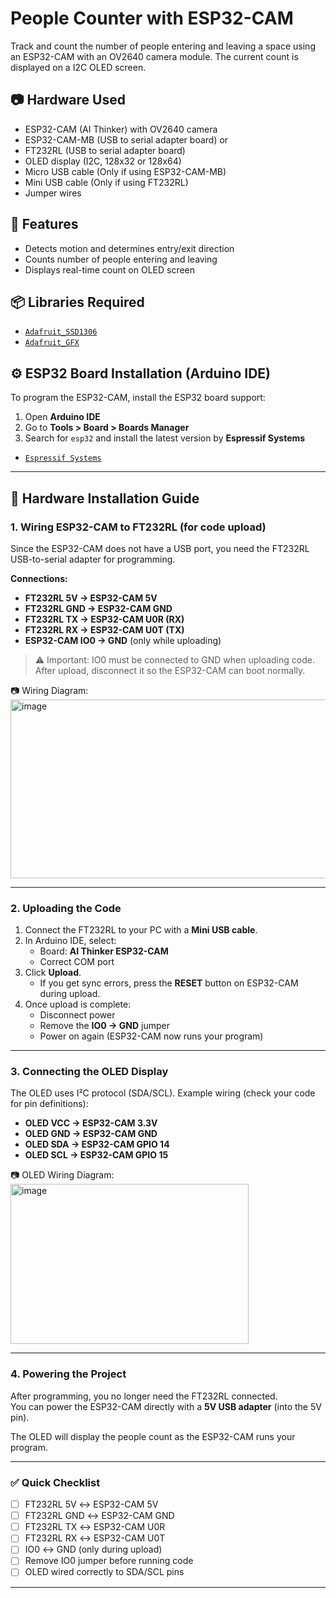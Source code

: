 # People Counter with ESP32-CAM

Track and count the number of people entering and leaving a space using an ESP32-CAM with an OV2640 camera module. The current count is displayed on a I2C OLED screen.

## 📷 Hardware Used

- ESP32-CAM (AI Thinker) with OV2640 camera
- ESP32-CAM-MB (USB to serial adapter board) or
- FT232RL (USB to serial adapter board)
- OLED display (I2C, 128x32 or 128x64)
- Micro USB cable (Only if using ESP32-CAM-MB)
- Mini USB cable (Only if using FT232RL)
- Jumper wires

## 🧠 Features

- Detects motion and determines entry/exit direction
- Counts number of people entering and leaving
- Displays real-time count on OLED screen

## 📦 Libraries Required

- [`Adafruit_SSD1306`](https://github.com/adafruit/Adafruit_SSD1306)
- [`Adafruit_GFX`](https://github.com/adafruit/Adafruit-GFX-Library)

## ⚙️ ESP32 Board Installation (Arduino IDE)

To program the ESP32-CAM, install the ESP32 board support:

1. Open **Arduino IDE**            
2. Go to **Tools > Board > Boards Manager**
3. Search for `esp32` and install the latest version by **Espressif Systems**
- [`Espressif Systems`](https://github.com/espressif/arduino-esp32)

---

## 🔌 Hardware Installation Guide

### 1. Wiring ESP32-CAM to FT232RL (for code upload)

Since the ESP32-CAM does not have a USB port, you need the FT232RL USB-to-serial adapter for programming.

**Connections:**
- **FT232RL 5V → ESP32-CAM 5V**
- **FT232RL GND → ESP32-CAM GND**
- **FT232RL TX → ESP32-CAM U0R (RX)**
- **FT232RL RX → ESP32-CAM U0T (TX)**
- **ESP32-CAM IO0 → GND** (only while uploading)

> ⚠️ Important: IO0 must be connected to GND when uploading code.  
> After upload, disconnect it so the ESP32-CAM can boot normally.

📷 Wiring Diagram:  
<img width="756" height="286" alt="image" src="https://github.com/user-attachments/assets/17956815-3c64-4b6e-8cc3-fff99ed4a00d" />

---

### 2. Uploading the Code

1. Connect the FT232RL to your PC with a **Mini USB cable**.  
2. In Arduino IDE, select:
   - Board: **AI Thinker ESP32-CAM**
   - Correct COM port
3. Click **Upload**.  
   - If you get sync errors, press the **RESET** button on ESP32-CAM during upload.  
4. Once upload is complete:
   - Disconnect power  
   - Remove the **IO0 → GND** jumper  
   - Power on again (ESP32-CAM now runs your program)

---

### 3. Connecting the OLED Display

The OLED uses I²C protocol (SDA/SCL). Example wiring (check your code for pin definitions):

- **OLED VCC → ESP32-CAM 3.3V**
- **OLED GND → ESP32-CAM GND**
- **OLED SDA → ESP32-CAM GPIO 14**
- **OLED SCL → ESP32-CAM GPIO 15**

📷 OLED Wiring Diagram:  
<img width="381" height="256" alt="image" src="https://github.com/user-attachments/assets/0992cf50-20a1-4fee-8eeb-c801f92fcf67" />

---

### 4. Powering the Project

After programming, you no longer need the FT232RL connected.  
You can power the ESP32-CAM directly with a **5V USB adapter** (into the 5V pin).  

The OLED will display the people count as the ESP32-CAM runs your program.

---

### ✅ Quick Checklist

- [ ] FT232RL 5V ↔ ESP32-CAM 5V  
- [ ] FT232RL GND ↔ ESP32-CAM GND  
- [ ] FT232RL TX ↔ ESP32-CAM U0R  
- [ ] FT232RL RX ↔ ESP32-CAM U0T  
- [ ] IO0 ↔ GND (only during upload)  
- [ ] Remove IO0 jumper before running code  
- [ ] OLED wired correctly to SDA/SCL pins  

---
